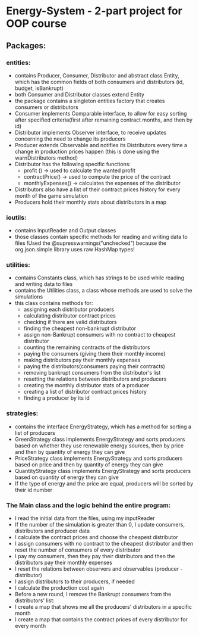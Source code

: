 # Energy-System - 2-part project for OOP course

## Packages:

### entities:

- contains Producer, Consumer, Distributor and abstract class Entity, 
which has the common fields of both consumers and distributors 
(id, budget, isBankrupt)
- both Consumer and Distributor classes extend Entity
- the package contains a singleton entities factory that creates
consumers or distributors
- Consumer implements Comparable interface, to allow for easy sorting
after specified criteria(first after remaining contract months, and then by id)
- Distributor implements Observer interface, to receive updates concerning
the need to change its producers 
- Producer extends Observable and notifies its Distributors every time
a change in production prices happen (this is done using the warnDistributors
method)
- Distributor has the following specific functions:
    - profit () -> used to calculate the wanted profit 
    - contractPrice() -> used to compute the price of the contract
    - monthlyExpenses() -> calculates the expenses of the distributor
- Distributors also have a list of their contract prices history for every
month of the game simulation
- Producers hold their monthly stats about distributors in a map

### ioutils:

- contains InputReader and Output classes
- those classes contain specific methods for reading and writing data
to files
!Used the @supresswarnings("unchecked") because the org.json.simple
library uses raw HashMap types!

### utilities:

- contains Constants class, which has strings to be used while reading 
and writing data to files
- contains the Utilities class, a class whose methods are used to solve
the simulations
- this class contains methods for:
    - assigning each distributor producers
    - calculating distributor contract prices
    - checking if there are valid distributors
    - finding the cheapest non-bankrupt distributor
    - assign non-Bankrupt consumers with no contract to cheapest distributor
    - counting the remaining contracts of the distributors
    - paying the consumers (giving them their monthly income)
    - making distributors pay their monthly expenses
    - paying the distributors(consumers paying their contracts)
    - removing bankrupt consumers from the distributor's list
    - resetting the relations between distributors and producers
    - creating the monthly distributor stats of a producer
    - creating a list of distributor contract prices history
    - finding a producer by its id

### strategies:

- contains the interface EnergyStrategy, which has a method for sorting
a list of producers
- GreenStrategy class implements EnergyStrategy and sorts producers based on
whether they use renewable energy sources, then by price and then by quantity of
energy they can give
- PriceStrategy class implements EnergyStrategy and sorts producers based on price
and then by quantity of energy they can give 
- QuantityStrategy class implements EnergyStrategy and sorts producers based on 
quantity of energy they can give
- If the type of energy and the price are equal, producers will be sorted by
their id number

### The Main class and the logic behind the entire program:

- I read the initial data from the files, using my inputReader
- If the number of the simulation is greater than 0, I update consumers, 
distributors and producer data
- I calculate the contract prices and choose the cheapest distributor 
- I assign consumers with no contract to the cheapest distributor and then reset
the number of consumers of every distributor
- I pay my consumers, then they pay their distributors and then the distributors
pay their monthly expenses
- I reset the relations between observers and observables (producer - distributor)
- I assign distributors to their producers, if needed
- I calculate the production cost again
- Before a new round, I remove the Bankrupt consumers from the distributors' list:
- I create a map that shows me all the producers' distributors in a specific month
- I create a map that contains the contract prices of every distributor for every month


